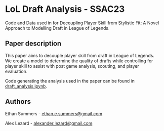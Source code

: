# LoL Draft Analysis - SSAC23

Code and Data used in for Decoupling Player Skill from Stylistic Fit: A Novel Approach to Modelling Draft in League of Legends.

## Paper description

This paper aims to decouple player skill from draft in League of Legends. We create a model to determine the quality of drafts while controlling for player skill to assist with post game analysis, scouting, and player evaluation.

Code generating the analysis used in the paper can be found in [draft_analysis.ipynb](draft_analysis.ipynb). 

## Authors

Ethan Summers - ethan.e.summers@gmail.com

Alex Lezard - alexander.lezard@gmail.com
